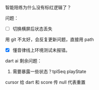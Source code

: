 智能陪练为什么没有标红逻辑了？

问题：
- [ ] 切换横屏后状态丢失

用 git 不太好，会反复更新问题，直接用 path

- [x] 懂音律线上环境测试未报错。


dart ai 剩余问题：
1. 需要暴露一些状态？tplSeq playState


cursor 给 dart 和 score 传 null 代表重置
